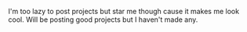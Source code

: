 I'm too lazy to post projects but star me though cause it makes me look cool.
Will be posting good projects but I haven't made any.
